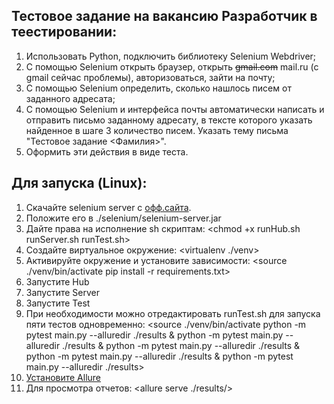 ## Тестовое задание на вакансию Разработчик в теестировании:
1. Использовать Python, подключить библиотеку Selenium Webdriver;
2. С помощью Selenium открыть браузер, открыть ~~gmail.com~~ mail.ru (c gmail сейчас проблемы), авторизоваться, зайти на почту;
3. С помощью Selenium определить, сколько нашлось писем от заданного адресата;
4. С помощью Selenium и интерфейса почты автоматически написать и отправить письмо заданному адресату, в тексте которого указать найденное в шаге 3 количество писем. Указать тему письма "Тестовое задание <Фамилия>".
5. Оформить эти действия в виде теста.

## Для запуска (Linux):
1. Скачайте selenium server c [офф.сайта](https://www.selenium.dev/downloads/).
2. Положите его в ./selenium/selenium-server.jar
3. Дайте права на исполнение sh скриптам: 
    <chmod +x runHub.sh runServer.sh runTest.sh>
4. Создайте виртуальное окружение:
    <virtualenv ./venv>
5. Активируйте окружение и установите зависимости:
    <source ./venv/bin/activate
    pip install -r requirements.txt>
6. Запустите Hub
7. Запустите Server
8. Запустите Test
9. При необходимости можно отредактировать runTest.sh для запуска пяти тестов одновременно:
    <source ./venv/bin/activate
    python -m pytest main.py --alluredir ./results &
    python -m pytest main.py --alluredir ./results &
    python -m pytest main.py --alluredir ./results &
    python -m pytest main.py --alluredir ./results &
    python -m pytest main.py --alluredir ./results>
10. [Установите Allure](https://docs.qameta.io/allure/)
11. Для просмотра отчетов:
    <allure serve ./results/>


